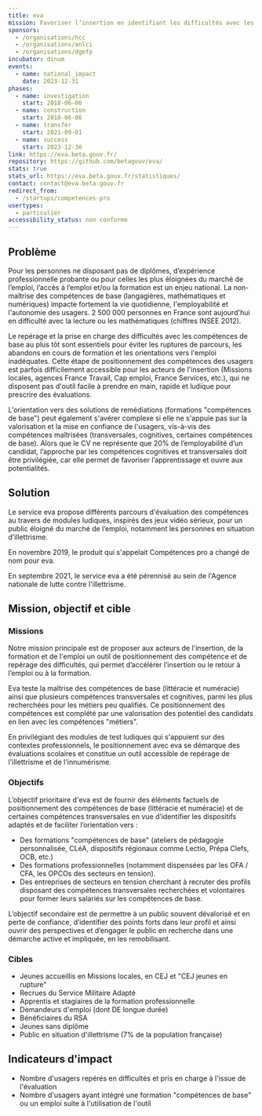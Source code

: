 ```yaml
---
title: eva
mission: Favoriser l’insertion en identifiant les difficultés avec les compétences de base et en valorisant les compétences transversales acquises
sponsors:
  - /organisations/hcc
  - /organisations/anlci
  - /organisations/dgefp
incubator: dinum
events:
  - name: national_impact
    date: 2023-12-31
phases:
  - name: investigation
    start: 2018-06-06
  - name: construction
    start: 2018-06-06
  - name: transfer
    start: 2021-09-01
  - name: success
    start: 2023-12-30
link: https://eva.beta.gouv.fr/
repository: https://github.com/betagouv/eva/
stats: true
stats_url: https://eva.beta.gouv.fr/statistiques/
contact: contact@eva.beta.gouv.fr
redirect_from:
  - /startups/competences-pro
usertypes:
  - particulier
accessibility_status: non conforme
---
```

## Problème

Pour les personnes ne disposant pas de diplômes, d’expérience professionnelle
probante ou pour celles les plus éloignées du marché de l’emploi, l’accès à
l’emploi et/ou la formation est un enjeu national. 
La non-maîtrise des compétences de base (langagières, mathématiques et numériques) impacte fortement la vie quotidienne, l'employabilité et l'autonomie des usagers.
2 500 000 personnes en France sont aujourd'hui en difficulté avec la lecture ou les mathématiques (chiffres INSEE 2012). 

Le repérage et la prise en charge des difficultés avec les compétences de base au plus tôt sont essentiels pour éviter les ruptures de parcours, les abandons en cours de formation et les orientations vers l'emploi inadéquates. Cette étape de positionnement des compétences des usagers est parfois difficilement accessible pour les acteurs de l'insertion (Missions locales, agences France Travail, Cap emploi, France Services, etc.), qui ne disposent pas d'outil facile à prendre en main, rapide et ludique pour prescrire des évaluations.

L'orientation vers des solutions de remédiations (formations "compétences de base") peut également s'avérer complexe si elle ne s'appuie pas sur la valorisation et la mise en confiance de l'usagers, vis-à-vis des compétences maîtrisées (transversales, cognitives, certaines compétences de base). Alors que le CV ne
représente que 20% de l’employabilité d’un candidat, l’approche par les
compétences cognitives et transversales doit être privilégiée, car elle permet
de favoriser l’apprentissage et ouvre aux potentialités.

## Solution

Le service eva propose différents parcours d'évaluation des compétences au travers de modules ludiques, inspirés des jeux vidéo sérieux, pour un public éloigné du
marché de l’emploi, notamment les personnes en situation d’illettrisme.

En novembre 2019, le produit qui s'appelait Compétences pro a changé de nom pour eva.

En septembre 2021, le service eva a été pérennisé au sein de l'Agence nationale de lutte contre l'illettrisme.

## Mission, objectif et cible

### Missions

Notre mission principale est de proposer aux acteurs de l'insertion, de la formation et de l'emploi un outil de positionnement des compétence et de repérage des difficultés, qui permet d’accélérer
l’insertion ou le retour à l’emploi ou à la formation. 

Eva teste la maîtrise des compétences de base (littéracie et numéracie) ainsi que plusieurs compétences transversales et cognitives, parmi les plus recherchées pour les
métiers peu qualifiés. Ce positionnement des compétences est complété par une valorisation des potentiel des candidats en lien avec les compétences "métiers".

En privilégiant des modules de test ludiques qui s'appuient sur des contextes professionnels, le positionnement avec eva se démarque des évaluations scolaires et constitue un outil accessible de repérage de l'illettrisme et de l'innumérisme.

### Objectifs

L’objectif prioritaire d'eva est de fournir des éléments factuels
de positionnement des compétences de base (littéracie et numéracie) et de certaines compétences transversales en vue d’identifier les dispositifs adaptés et de
faciliter l’orientation vers :

- Des formations "compétences de base" (ateliers de pédagogie personnalisée, CLéA, dispositifs régionaux comme Lectio, Prépa Clefs, OCB, etc.)
- Des formations professionnelles (notamment dispensées par les OFA / CFA, les OPCOs des secteurs en tension).
- Des entreprises de secteurs en tension cherchant à recruter des profils disposant des compétences transversales recherchées et volontaires pour former leurs salariés sur les compétences de base.

L’objectif secondaire est de permettre à un public souvent dévalorisé et en
perte de confiance, d’identifier des points forts dans leur profil et ainsi
ouvrir des perspectives et d’engager le public en recherche dans une démarche
active et impliquée, en les remobilisant.

### Cibles

- Jeunes accueillis en Missions locales, en CEJ et "CEJ jeunes en rupture"
- Recrues du Service Militaire Adapté
- Apprentis et stagiaires de la formation professionnelle
- Demandeurs d'emploi (dont DE longue durée)
- Bénéficiaires du RSA
- Jeunes sans diplôme
- Public en situation d'illettrisme (7% de la population française)

## Indicateurs d'impact

- Nombre d'usagers repérés en difficultés et pris en charge à l'issue de l'évaluation
- Nombre d'usagers ayant intégré une formation "compétences de base" ou un emploi suite à l'utilisation de l'outil
